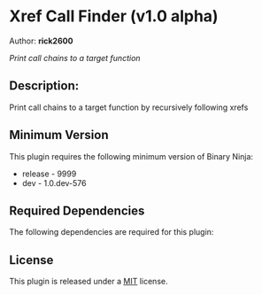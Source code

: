 # Xref Call Finder (v1.0 alpha)
Author: **rick2600**

_Print call chains to a target function_

## Description:

Print call chains to a target function by recursively following xrefs

## Minimum Version

This plugin requires the following minimum version of Binary Ninja:

 * release - 9999
 * dev - 1.0.dev-576


## Required Dependencies

The following dependencies are required for this plugin:



## License

This plugin is released under a [MIT](LICENSE) license.


